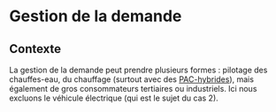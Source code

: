 # Gestion de la demande

## Contexte

La gestion de la demande peut prendre plusieurs formes : pilotage des chauffes-eau, du chauffage (surtout avec des [PAC-hybrides](https://www.energy-alternatives.eu/2020/03/22/une-contribution-a-la-reflexion-sur-la-strategie-nationale-bas-carbone-dans-le-batiment-partie-1-quels-modes-de-chauffage-a-lhorizon-2050/)), mais également de gros consommateurs tertiaires ou industriels. Ici nous excluons le véhicule électrique (qui est le sujet du cas 2).